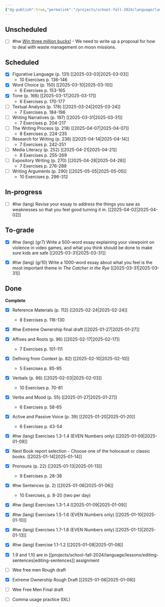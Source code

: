 ```yaml
---
{"dg-publish":true,"permalink":"/projects/school-fall-2024/language/language-kanban/"}
---
```



## Unscheduled

- [ ] #hw [Win three million bucks!](https://dailygalaxy.com/2025/03/nasa-is-offering-3-million-to-those-who-can-help-fix-this-problem/) - We need to write up a proposal for how to deal with waste management on moon missions.


## Scheduled

- [x] Figurative Language (p. 131) [[2025-03-03\|2025-03-03]]
    - 10 Exercises p. 136-146
- [x] Word Choice (p. 150) [[2025-03-10\|2025-03-10]]
    - 6 Exercises p. 153-165
- [x] Tone (p. 166) [[2025-03-17\|2025-03-17]]
    - 6 Exercises p. 170-177
- [ ] Textual Analysis (p. 178) [[2025-03-24\|2025-03-24]]
    - 7 Exercises p. 184-196
- [ ] Writing Narratives (p. 197) [[2025-03-31\|2025-03-31]]
    - 7 Exercises p. 204-217
- [ ] The Writing Process (p. 218) [[2025-04-07\|2025-04-07]]
    - 8 Exercises p. 224-235
- [ ] Research for Writing (p. 236) [[2025-04-14\|2025-04-14]]
    - 7 Exercises p. 242-251
- [ ] Media Literacy (p. 252) [[2025-04-21\|2025-04-21]]
    - 8 Exercises p. 255-269
- [ ] Expository Writing (p. 270) [[2025-04-28\|2025-04-28]]
    - 7 Exercises p. 276-289
- [ ] Writing Arguments (p. 290) [[2025-05-05\|2025-05-05]]
    - 10 Exercises p. 296-312


## In-progress

- [ ] #hw (lang) Revise your essay to address the things you saw as weaknesses so that you feel good turning it in. [[2025-04-02\|2025-04-02]]


## To-grade

- [x] #hw (lang) (gr7) Write a 500-word essay explaining your viewpoint on violence in video games, and what you think should be done to make sure kids are safe [[2025-03-31\|2025-03-31]]
- [x] #hw (lang) (gr10) Write a 1000-word essay about what you feel is the most important theme in *The Catcher in the Rye* [[2025-03-31\|2025-03-31]]


## Done

**Complete**
- [x] Reference Materials (p. 112) [[2025-02-24\|2025-02-24]]
    - 8 Exercises p. 116-130
- [x] #hw Extreme Ownership final draft [[2025-01-27\|2025-01-27]]
- [x] Affixes and Roots (p. 96) [[2025-02-17\|2025-02-17]]
    - 7 Exercises p. 101-111
- [x] Defining from Context (p. 82) [[2025-02-10\|2025-02-10]]
    - 5 Exercises p. 85-95
- [x] Verbals (p. 66) [[2025-02-03\|2025-02-03]]
    - 10 Exercises p. 70-81
- [x] Verbs and Mood (p. 55) [[2025-01-27\|2025-01-27]]
    - 6 Exercises p. 58-65
- [x] Active and Passive Voice (p. 39) [[2025-01-20\|2025-01-20]]
    - 6 Exercises p. 43-54
- [x] #hw (lang) Exercises 1.3-1.4 (EVEN Numbers only) [[2025-01-09\|2025-01-09]]
- [x] Next Book report selection - Choose one of the holocaust or classic books. [[2025-01-14\|2025-01-14]]
- [x] Pronouns (p. 22) [[2025-01-13\|2025-01-13]]
    - 9 Exercises p. 28-38
- [x] #hw Sentences (p. 2) [[2025-01-06\|2025-01-06]]
    - 10 Exercises, p. 8-20 (two per day)
- [x] #hw (lang) Exercises 1.3-1.4 [[2025-01-09\|2025-01-09]]
- [x] #hw (lang) Exercises 1.5-1.6 (EVEN Numbers only) [[2025-01-10\|2025-01-10]]
- [x] #hw (lang) Exercises 1.7-1.8 (EVEN Numbers only) [[2025-01-13\|2025-01-13]]
- [x] #hw (lang) Exercise 1.1-1.2 [[2025-01-08\|2025-01-08]]
- [x] 1.9 and 1.10 are in [[projects/school-fall-2024/language/lessons/editing-sentences\|editing-sentences]] assignment
- [ ] Wee free men Rough draft
- [x] Extreme Ownership Rough Draft [[2025-01-06\|2025-01-06]]
- [ ] Wee Free Men Final draft
- [ ] Comma usage practice (IXL)




